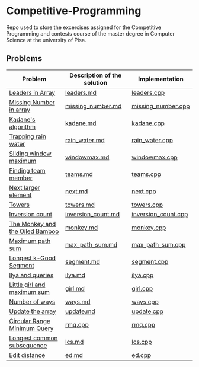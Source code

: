 # Competitive-Programming

Repo used to store the excercises assigned for the Competitive Programming and contests course of the master degree in Computer Science at the university of Pisa.

## Problems

| Problem | Description of the solution | Implementation  |
| --------------- | --------------- | --------------- |
|[Leaders in Array](http://practice.geeksforgeeks.org/problems/leaders-in-an-array/0)  | [leaders.md](Lecture_01/Leaders_in_array/leaders.md) | [leaders.cpp](Lecture_01/Leaders_in_array/leaders.cpp) |
|[Missing Number in array](http://practice.geeksforgeeks.org/problems/missing-number-in-array/0)    | [missing_number.md](Lecture_01/Missing_number/missing_number.md) | [missing_number.cpp](Lecture_01/Missing_number/missing_number.cpp) |
|[Kadane's algorithm](http://practice.geeksforgeeks.org/problems/kadanes-algorithm/0) | [kadane.md](Lecture_01/Kadane's_algorithm/kadane.md) | [kadane.cpp](Lecture_01/Kadane's_algorithm/kadane.cpp) |
|[Trapping rain water](http://practice.geeksforgeeks.org/problems/trapping-rain-water/0) | [rain_water.md](Lecture_02/Trapping_rain_water/rain_water.md) | [rain_water.cpp](Lecture_02/Trapping_rain_water/rain_water.cpp) ||
|[Sliding window maximum](http://practice.geeksforgeeks.org/problems/maximum-of-all-subarrays-of-size-k/0) | [windowmax.md](Lecture_02/Sliding_window_maximum/windowmax.md) |[windowmax.cpp](Lecture_02/Sliding_window_maximum/windowmax.cpp) |
|[Finding team member](http://codeforces.com/problemset/problem/579/B?locale=en) | [teams.md](Lecture_03/Finding_team_member/teams.md) | [teams.cpp](Lecture_03/Finding_team_member/teams.cpp)
|[Next larger element](http://practice.geeksforgeeks.org/problems/next-larger-element/0) | [next.md](Lecture_03/Next_larger_element/next.md) | [next.cpp](Lecture_03/Next_larger_element/next.cpp)  |
|[Towers](http://codeforces.com/problemset/problem/37/A?locale=en) | [towers.md](Lecture_03/Towers/towers.md) | [towers.cpp](Lecture_03/Towers/towers.cpp) |
|[Inversion count](http://www.spoj.com/problems/INVCNT/) | [inversion_count.md](Lecture_04/Inversion_count/inversion_count.md) | [inversion_count.cpp](Lecture_04/Inversion_count/inversion_count.cpp)|
|[The Monkey and the Oiled Bamboo](https://onlinejudge.org/index.php?option=onlinejudge&Itemid=8&page=show_problem&problem=3183) | [monkey.md](Lecture_04/monkey_and_bamboo/monkey.md) | [monkey.cpp](Lecture_04/monkey_and_bamboo/monkey.cpp)
|[Maximum path sum](http://practice.geeksforgeeks.org/problems/maximum-path-sum/1) | [max_path_sum.md](Lecture_06/Max_path_sum/max_path_sum.md) | [max_path_sum.cpp](Lecture_06/Max_path_sum/max_path_sum.cpp)|
|[Longest k-Good Segment](https://codeforces.com/contest/616/problem/D?locale=en) | [segment.md](Lecture_06/Longest_kgood_segment/segment.md) | [segment.cpp](Lecture_06/Longest_kgood_segment/segment.cpp) 
|[Ilya and queries](http://codeforces.com/problemset/problem/313/B?locale=en) | [ilya.md](Lecture_07/Ilya_and_queries/ilya.md) | [ilya.cpp](Lecture_07/Ilya_and_queries/ilya.cpp) |
|[Little girl and maximum sum](http://codeforces.com/problemset/problem/276/C?locale=en) | [girl.md](Lecture_07/Little_girl_and_maximum_sum/girl.md) | [girl.cpp](Lecture_07/Little_girl_and_maximum_sum/girl.cpp)|
|[Number of ways](http://codeforces.com/problemset/problem/466/C?locale=en) | [ways.md](Lecture_07/Number_of_ways/ways.md) | [ways.cpp](Lecture_07/Number_of_ways/ways.cpp)|
|[Update the array](http://www.spoj.com/problems/UPDATEIT/) | [update.md](Lecture_08/Update_the_array/update.md) | [update.cpp](Lecture_08/Update_the_array/update.cpp)|
|[Circular Range Minimum Query](https://codeforces.com/problemset/problem/52/C)|[rmq.cpp](Lecture_10/CircularRMQ/rmq.cpp)|[rmq.cpp](Lecture_10/CircularRMQ/rmq.md)
|[Longest common subsequence](https://practice.geeksforgeeks.org/problems/longest-common-subsequence-1587115620/1)|[lcs.md](Lecture_14/Longest_common_subsequence/lcs.md) |[lcs.cpp](Lecture_14/Longest_common_subsequence/lcs.cpp)|
|[Edit distance](https://practice.geeksforgeeks.org/problems/edit-distance3702/1)|[ed.md](Lecture_15/Edit_distance/ed.md)|[ed.cpp](Lecture_15/Edit_distance/ed.cpp)|
